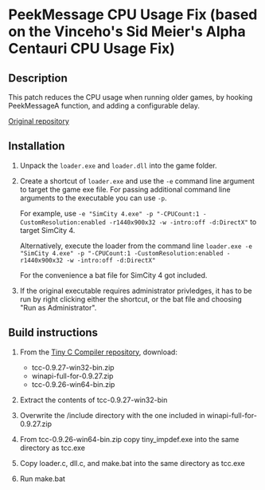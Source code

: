 # PeekMessage CPU Usage Fix (based on the Vinceho's Sid Meier's Alpha Centauri CPU Usage Fix)

## Description

This patch reduces the CPU usage when running older games, by hooking PeekMessageA function, and adding a configurable delay.

[Original repository](https://github.com/vinceho/smac-cpu-fix)

## Installation

1. Unpack the `loader.exe` and `loader.dll` into the game folder.

2. Create a shortcut of `loader.exe` and use the `-e` command line argument to target the game exe file.
   For passing additional command line arguments to the executable you can use `-p`.

   For example, use `-e "SimCity 4.exe" -p "-CPUCount:1 -CustomResolution:enabled -r1440x900x32 -w -intro:off -d:DirectX"` to target SimCity 4.

   Alternatively, execute the loader from the command line `loader.exe -e "SimCity 4.exe" -p "-CPUCount:1 -CustomResolution:enabled -r1440x900x32 -w -intro:off -d:DirectX"`

   For the convenience a bat file for SimCity 4 got included.

4. If the original executable requires administrator privledges, it has to be run by right clicking either the shortcut, or the bat file and choosing "Run as Administrator".

## Build instructions

1. From the [Tiny C Compiler repository](http://download.savannah.gnu.org/releases/tinycc/), download:
   - tcc-0.9.27-win32-bin.zip
   - winapi-full-for-0.9.27.zip
   - tcc-0.9.26-win64-bin.zip

2. Extract the contents of tcc-0.9.27-win32-bin
3. Overwrite the /include directory with the one included in winapi-full-for-0.9.27.zip
4. From tcc-0.9.26-win64-bin.zip copy tiny_impdef.exe into the same directory as tcc.exe
5. Copy loader.c, dll.c, and make.bat into the same directory as tcc.exe
6. Run make.bat

